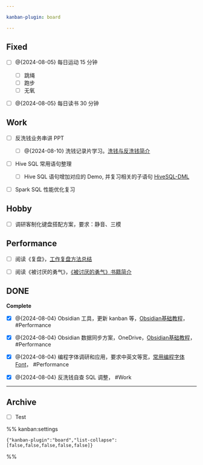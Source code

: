 ```yaml
---

kanban-plugin: board

---
```


## Fixed

- [ ] @{2024-08-05} 每日运动 15 分钟
	- [ ] 跳绳
	- [ ] 跑步
	- [ ] 无氧
- [ ] @{2024-08-05} 每日读书 30 分钟


## Work

- [ ] 反洗钱业务串讲 PPT
	- [ ] @{2024-08-10} 洗钱记录片学习。[洗钱与反洗钱简介](learning/subjects/Finance/Bank/洗钱与反洗钱简介.md)
- [ ] Hive SQL 常用语句整理
	- [ ] Hive SQL 语句增加对应的 Demo, 并复习相关的子语句 [HiveSQL-DML](work/component/Big-Data/Apache-Hive/Hive-SQL/HiveSQL-DML.md)
- [ ] Spark SQL 性能优化复习


## Hobby

- [ ] 调研客制化键盘搭配方案，要求：静音、三模


## Performance

- [ ] 阅读《复盘》，[工作复盘方法总结](work/methodology/Common/工作复盘方法总结.md)
- [ ] 阅读《被讨厌的勇气》，[《被讨厌的勇气》书籍简介](learning/reading/《被讨厌的勇气》/《被讨厌的勇气》书籍简介.md)


## DONE

**Complete**
- [x] @{2024-08-04} Obsidian 工具，更新 kanban 等，[Obsidian基础教程](learning/tools/Obsidian基础教程.md)， #Performance
- [x] @{2024-08-04} Obsidian 数据同步方案，OneDrive，[Obsidian基础教程](learning/tools/Obsidian基础教程.md)， #Performance
- [x] @{2024-08-04} 编程字体调研和应用，要求中英文等宽，[常用编程字体Font](work/tools/Other/常用编程字体Font.md)， #Performance
- [x] @{2024-08-04} 反洗钱自查 SQL 调整， #Work


***

## Archive

- [ ] Test

%% kanban:settings
```
{"kanban-plugin":"board","list-collapse":[false,false,false,false,false]}
```
%%